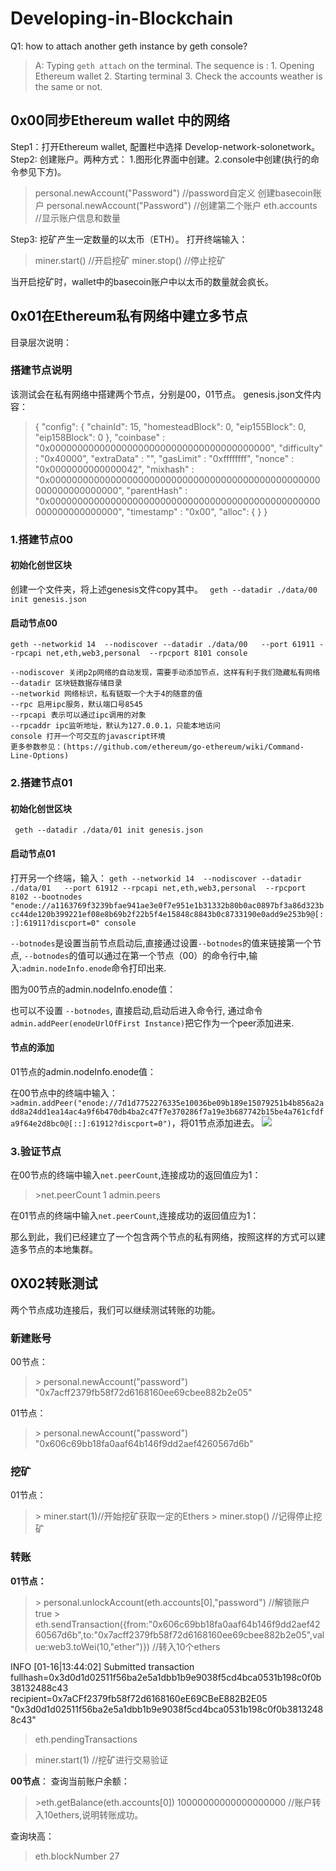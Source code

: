 # Developing-in-Blockchain

Q1: how to attach another geth instance by geth console?

> A: Typing `geth attach` on the terminal.
> The sequence is : 1. Opening  Ethereum wallet 2. Starting  terminal 3. Check  the accounts  weather is the same or not.

## 0x00同步Ethereum wallet 中的网络
Step1：打开Ethereum wallet, 配置栏中选择 Develop-network-solonetwork。
Step2:  创建账户。两种方式： 1.图形化界面中创建。2.console中创建(执行的命令参见下方)。
>personal.newAccount("Password") //password自定义 创建basecoin账户
>personal.newAccount("Password")  //创建第二个账户
>eth.accounts    //显示账户信息和数量

Step3: 挖矿产生一定数量的以太币（ETH）。
打开终端输入：
>miner.start()  //开启挖矿
>miner.stop()   //停止挖矿


当开启挖矿时，wallet中的basecoin账户中以太币的数量就会疯长。


## 0x01在Ethereum私有网络中建立多节点
目录层次说明：


### 搭建节点说明
该测试会在私有网络中搭建两个节点，分别是00，01节点。
genesis.json文件内容：
>{
    "config": {
        "chainId": 15,
        "homesteadBlock": 0,
        "eip155Block": 0,
        "eip158Block": 0
    },
    "coinbase" : "0x0000000000000000000000000000000000000000",
    "difficulty" : "0x40000",
    "extraData" : "",
    "gasLimit" : "0xffffffff",
    "nonce" : "0x0000000000000042",
    "mixhash" : "0x0000000000000000000000000000000000000000000000000000000000000000",
    "parentHash" : "0x0000000000000000000000000000000000000000000000000000000000000000",
    "timestamp" : "0x00",
    "alloc": { }
}


### 1.搭建节点00
#### 初始化创世区块
创建一个文件夹，将上述genesis文件copy其中。
` geth --datadir ./data/00 init genesis.json`


#### 启动节点00
`geth --networkid 14  --nodiscover --datadir ./data/00   --port 61911 --rpcapi net,eth,web3,personal  --rpcport 8101 console`

  
    
    --nodiscover 关闭p2p网络的自动发现，需要手动添加节点，这样有利于我们隐藏私有网络
    --datadir 区块链数据存储目录
    --networkid 网络标识，私有链取一个大于4的随意的值
    --rpc 启用ipc服务，默认端口号8545
    --rpcapi 表示可以通过ipc调用的对象
    --rpcaddr ipc监听地址，默认为127.0.0.1，只能本地访问
    console 打开一个可交互的javascript环境
    更多参数参见：(https://github.com/ethereum/go-ethereum/wiki/Command-Line-Options)



### 2.搭建节点01
#### 初始化创世区块
` geth --datadir ./data/01 init genesis.json`


#### 启动节点01
打开另一个终端，输入：
`geth --networkid 14  --nodiscover --datadir ./data/01   --port 61912 --rpcapi net,eth,web3,personal  --rpcport 8102 --bootnodes "enode://a1163769f3239bfae941ae3e0f7e951e1b31332b80b0ac0897bf3a86d323bcc44de120b399221ef08e8b69b2f22b5f4e15848c8843b0c8733190e0add9e253b9@[::]:61911?discport=0" console
`


  `--botnodes`是设置当前节点启动后,直接通过设置`--botnodes`的值来链接第一个节点, `--botnodes`的值可以通过在第一个节点（00）的命令行中,输入:`admin.nodeInfo.enode`命令打印出来.
  
图为00节点的admin.nodeInfo.enode值：



也可以不设置 `--botnodes`, 直接启动,启动后进入命令行, 通过命令`admin.addPeer(enodeUrlOfFirst Instance)`把它作为一个peer添加进来.


#### 节点的添加
01节点的admin.nodeInfo.enode值：


在00节点中的终端中输入：
`>admin.addPeer("enode://7d1d7752276335e10036be09b189e15079251b4b856a2add8a24dd1ea14ac4a9f6b470db4ba2c47f7e370286f7a19e3b687742b15be4a761cfdfa9f64e2d8bc0@[::]:61912?discport=0")`，将01节点添加进去。
![](/Users/Vinci/Desktop/5.png)



### 3.验证节点

在00节点的终端中输入`net.peerCount`,连接成功的返回值应为1：
>\>net.peerCount
>1
>admin.peers


在01节点的终端中输入`net.peerCount`,连接成功的返回值应为1：

那么到此，我们已经建立了一个包含两个节点的私有网络，按照这样的方式可以建造多节点的本地集群。

## 0X02转账测试
两个节点成功连接后，我们可以继续测试转账的功能。

### 新建账号
00节点：
>\> personal.newAccount("password")
"0x7acff2379fb58f72d6168160ee69cbee882b2e05"


01节点：
> \> personal.newAccount("password")
"0x606c69bb18fa0aaf64b146f9dd2aef4260567d6b"

### 挖矿
01节点：
>\> miner.start(1)//开始挖矿获取一定的Ethers
>\> miner.stop()  //记得停止挖矿
>

### 转账
**01节点：**
> \> personal.unlockAccount(eth.accounts[0],"password") //解锁账户
true
>\>
>eth.sendTransaction({from:"0x606c69bb18fa0aaf64b146f9dd2aef4260567d6b",to:"0x7acff2379fb58f72d6168160ee69cbee882b2e05",value:web3.toWei(10,"ether")}) //转入10个ethers
>
INFO [01-16|13:44:02] Submitted transaction                    fullhash=0x3d0d1d02511f56ba2e5a1dbb1b9e9038f5cd4bca0531b198c0f0b38132488c43 recipient=0x7aCFf2379fb58f72d6168160eE69CBeE882B2E05
"0x3d0d1d02511f56ba2e5a1dbb1b9e9038f5cd4bca0531b198c0f0b38132488c43"
>eth.pendingTransactions

> miner.start(1) //挖矿进行交易验证


**00节点**：
查询当前账户余额：
> \>eth.getBalance(eth.accounts[0])
10000000000000000000
//账户转入10ethers,说明转账成功。

查询块高：
> eth.blockNumber
> 27

